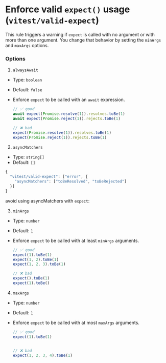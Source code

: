 # Enforce valid `expect()` usage (`vitest/valid-expect`)

<!-- end auto-generated rule header -->

This rule triggers a warning if `expect` is called with no argument or with more than one argument. You change that behavior by setting the `minArgs` and `maxArgs` options.

### Options

1. `alwaysAwait`

  - Type: `boolean`
  - Default: `false`

  - Enforce `expect` to be called with an `await` expression.

	```js
	// ✅ good
	await expect(Promise.resolve(1)).resolves.toBe(1)
	await expect(Promise.reject(1)).rejects.toBe(1)

	// ❌ bad
	expect(Promise.resolve(1)).resolves.toBe(1)
	expect(Promise.reject(1)).rejects.toBe(1)
	```


2. `asyncMatchers`

  - Type: `string[]`
  - Default: `[]`


  ```js 
  {
	"vitest/valid-expect": ["error", {
	  "asyncMatchers": ["toBeResolved", "toBeRejected"]
	}]
  }
  ```

  avoid using asyncMatchers with `expect`:

 
 
3. `minArgs`

  - Type: `number`
  - Default: `1`

  - Enforce `expect` to be called with at least `minArgs` arguments.

	```js
	// ✅ good
	expect(1).toBe(1)
	expect(1, 2).toBe(1)
	expect(1, 2, 3).toBe(1)

	// ❌ bad
	expect().toBe(1)
	expect(1).toBe()
	```

4. `maxArgs`

  - Type: `number`
  - Default: `1`

  - Enforce `expect` to be called with at most `maxArgs` arguments.

	```js
	// ✅ good
	expect(1).toBe(1)


	// ❌ bad
	expect(1, 2, 3, 4).toBe(1)
	```

